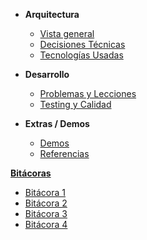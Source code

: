 * **Arquitectura**

  * [Vista general](/arquitectura.md)
  * [Decisiones Técnicas](/decisiones.md)
  * [Tecnologías Usadas](/tecnologias.md)

* **Desarrollo**
  * [Problemas y Lecciones](/problemas.md)
  * [Testing y Calidad](/testing.md)
  

* **Extras / Demos**
  * [Demos](/extras.md)
  * [Referencias](/referencias.md)

[**Bitácoras**](/bitacoras.md)

  * [Bitácora 1](/bitacoras/bitacora1.md)
  * [Bitácora 2](/bitacoras/bitacora2.md)
  * [Bitácora 3](/bitacoras/bitacora3.md)
  * [Bitácora 4](/bitacoras/bitacora4.md)